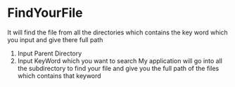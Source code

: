 # FindYourFile
It will find the file from all the directories which contains the key word which you input and give there full path
1. Input Parent Directory
2. Input KeyWord which you want to search
My application will go into all the subdirectory to find your file and give you the full path of the files which contains that keyword
